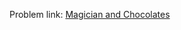 Problem link: <a href = "https://www.interviewbit.com/old/problems/magician-and-chocolates/">Magician and Chocolates</a>
